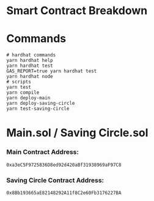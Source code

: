 # Smart Contract Breakdown 

# Commands
```shell
# hardhat commands
yarn hardhat help
yarn hardhat test
GAS_REPORT=true yarn hardhat test
yarn hardhat node
# scripts
yarn test
yarn compile
yarn deploy-main
yarn deploy-saving-circle
yarn test-saving-circle
```
# Main.sol / Saving Circle.sol

### Main Contract Address:
`0xa3eC5F9725836D8ed92d420aBf31938969aF97C8`

### Saving Circle Contract Address:
`0x8Bb193665aE82148292A11f8C2e60Fb3176227BA`
